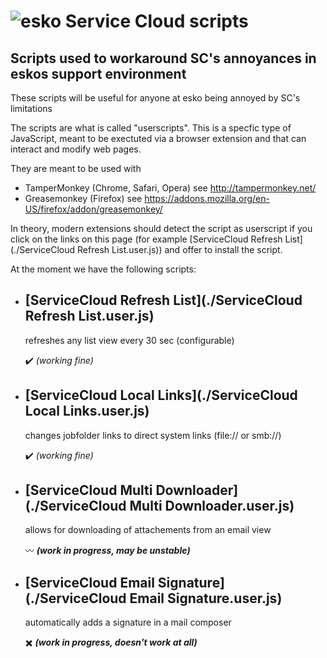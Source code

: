 ![esko](https://www.esko.com/design/esko/img/logo-esko-new.png "Esko") Service Cloud scripts
====== 
## Scripts used to workaround SC's annoyances in eskos support environment ##

These scripts will be useful for anyone at esko being annoyed by SC's limitations

The scripts are what is called "userscripts". This is a specfic type of JavaScript, meant to be exectuted via a browser extension and that can interact and modify web pages.

They are meant to be used with
+ TamperMonkey (Chrome, Safari, Opera) see http://tampermonkey.net/
+ Greasemonkey (Firefox) see https://addons.mozilla.org/en-US/firefox/addon/greasemonkey/

In theory, modern extensions should detect the script as userscript if you click on the links on this page (for example [ServiceCloud Refresh List](./ServiceCloud Refresh List.user.js)) and offer to install the script.


At the moment we have the following scripts:
+ [ServiceCloud Refresh List](./ServiceCloud Refresh List.user.js)
  ------

  refreshes any list view every 30 sec (configurable)
  
  :heavy_check_mark: _(working fine)_

+ [ServiceCloud Local Links](./ServiceCloud Local Links.user.js)
  ------

  changes jobfolder links to direct system links (file:// or smb://)
  
  :heavy_check_mark: _(working fine)_

+ [ServiceCloud Multi Downloader](./ServiceCloud Multi Downloader.user.js)
  ------

  allows for downloading of attachements from an email view
  
  :wavy_dash: _**(work in progress, may be unstable)**_

+ [ServiceCloud Email Signature](./ServiceCloud Email Signature.user.js)
  ------

  automatically adds a signature in a mail composer
  
  :heavy_multiplication_x: _**(work in progress, doesn't work at all)**_

